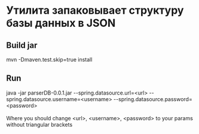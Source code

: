 # Утилита запаковывает структуру базы данных в JSON

## Build jar
mvn -Dmaven.test.skip=true install

## Run
java -jar parserDB-0.0.1.jar --spring.datasource.url=&lt;url&gt; --spring.datasource.username=&lt;username&gt; --spring.datasource.password=&lt;password&gt;
<br /><br />Where you should change &lt;url&gt;, &lt;username&gt;, &lt;password&gt; to your params without triangular brackets
